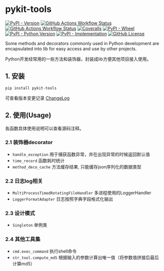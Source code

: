 # pykit-tools

[![PyPI - Version](https://img.shields.io/pypi/v/pykit-tools)](https://github.com/SkylerHu/pykit-tools)
[![GitHub Actions Workflow Status](https://github.com/SkylerHu/pykit-tools/actions/workflows/pre-commit.yml/badge.svg?branch=master)](https://github.com/SkylerHu/pykit-tools)
[![GitHub Actions Workflow Status](https://github.com/SkylerHu/pykit-tools/actions/workflows/test-py3.yml/badge.svg?branch=master)](https://github.com/SkylerHu/pykit-tools)
[![Coveralls](https://img.shields.io/coverallsCoverage/github/SkylerHu/pykit-tools?branch=master)](https://github.com/SkylerHu/pykit-tools)
[![PyPI - Wheel](https://img.shields.io/pypi/wheel/pykit-tools)](https://github.com/SkylerHu/pykit-tools)
[![PyPI - Python Version](https://img.shields.io/pypi/pyversions/pykit-tools)](https://github.com/SkylerHu/pykit-tools)
[![PyPI - Implementation](https://img.shields.io/pypi/implementation/pykit-tools)](https://github.com/SkylerHu/pykit-tools)
[![GitHub License](https://img.shields.io/github/license/SkylerHu/pykit-tools)](https://github.com/SkylerHu/pykit-tools)

Some methods and decorators commonly used in Python development are encapsulated into lib for easy access and use by other projects.

Python开发经常用的一些方法和装饰器，封装成lib方便其他项目接入使用。

## 1. 安装

	pip install pykit-tools

可查看版本变更记录 [ChangeLog](docs/CHANGELOG-1.x.md)

## 2. 使用(Usage)
各函数具体使用说明可以查看源码注释。

### 2.1 装饰器decorator
- `handle_exception` 用于捕获函数异常，并在出现异常的时候返回默认值
- `time_record` 函数耗时统计
- `method_deco_cache` 方法缓存结果, 只能缓存json序列化的数据类型

### 2.2 日志log相关
- `MultiProcessTimedRotatingFileHandler` 多进程使用的LoggerHandler
- `LoggerFormatAdapter` 日志按照字典字段格式化输出

### 2.3 设计模式
- `Singleton` 单例类

### 2.4 其他工具集
- `cmd.exec_command` 执行shell命令
- `str_tool.compute_md5` 根据输入的参数计算出唯一值（将参数值拼接后最后计算md5）
